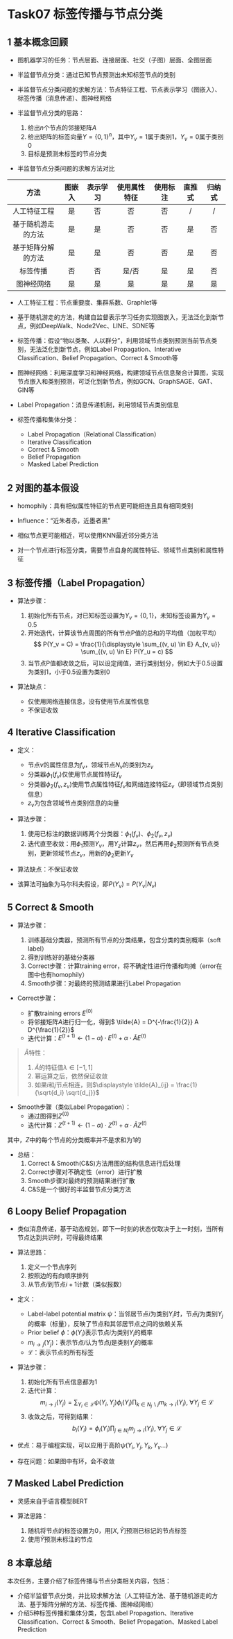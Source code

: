 # Task07 标签传播与节点分类

## 1 基本概念回顾

- 图机器学习的任务：节点层面、连接层面、社交（子图）层面、全图层面
- 半监督节点分类：通过已知节点预测出未知标签节点的类别
- 半监督节点分类问题的求解方法：节点特征工程、节点表示学习（图嵌入）、标签传播（消息传递）、图神经网络

- 半监督节点分类的思路：
    1. 给出$n$个节点的邻接矩阵$A$
    2. 给出矩阵的标签向量$Y=\{0, 1\}^n$，其中$Y_v = 1$属于类别1，$Y_v = 0$属于类别0
    3. 目标是预测未标签的节点分类

- 半监督节点分类问题的求解方法对比

| 方法 | 图嵌入 | 表示学习 | 使用属性特征 | 使用标注 | 直推式 | 归纳式 |
| :-: | :-: | :-: | :-: | :-: | :-: | :-: |
| 人工特征工程 | 是 | 否 | 否 | 否 | / | / |
| 基于随机游走的方法 | 是 | 是 | 否 | 否 | 是 | 否 |
| 基于矩阵分解的方法 | 是 | 是 | 否 | 否 | 是 | 否 |
| 标签传播 | 否 | 否 | 是/否 | 是 | 是 | 否 |
| 图神经网络 | 是 | 是 | 是 | 是 | 是 | 是 |

- 人工特征工程：节点重要度、集群系数、Graphlet等
- 基于随机游走的方法，构建自监督表示学习任务实现图嵌入，无法泛化到新节点，例如DeepWalk、Node2Vec、LINE、SDNE等
- 标签传播：假设“物以类聚、人以群分”，利用领域节点类别预测当前节点类别，无法泛化到新节点，例如Label Propagation、Interative Classification、Belief Propagation、Correct & Smooth等
- 图神经网络：利用深度学习和神经网络，构建领域节点信息聚合计算图，实现节点嵌入和类别预测，可泛化到新节点，例如GCN、GraphSAGE、GAT、GIN等

- Label Propagation：消息传递机制，利用领域节点类别信息

- 标签传播和集体分类：
    - Label Propagation（Relational Classification）
    - Iterative Classification
    - Correct & Smooth
    - Belief Propagation
    - Masked Label Prediction

## 2 对图的基本假设

- homophily：具有相似属性特征的节点更可能相连且具有相同类别
- Influence：“近朱者赤，近墨者黑”

- 相似节点更可能相近，可以使用KNN最近邻分类方法
- 对一个节点进行标签分类，需要节点自身的属性特征、领域节点类别和属性特征

## 3 标签传播（Label Propagation）

- 算法步骤：
    1. 初始化所有节点，对已知标签设置为$Y_v=\{0,1\}$，未知标签设置为$Y_v = 0.5$
    2. 开始迭代，计算该节点周围的所有节点P值的总和的平均值（加权平均）
    $$
    P(Y_v = C) = \frac{1}{\displaystyle \sum_{(v, u) \in E} A_{v, u}} \sum_{(v, u) \in E} P(Y_u = c)
    $$
    3. 当节点P值都收敛之后，可以设定阈值，进行类别划分，例如大于0.5设置为类别1，小于0.5设置为类别0

- 算法缺点：
    - 仅使用网络连接信息，没有使用节点属性信息
    - 不保证收敛

## 4 Iterative Classification

- 定义：
    - 节点$v$的属性信息为$f_v$，领域节点$N_v$的类别为$z_v$
    - 分类器$\phi_1(f_v)$仅使用节点属性特征$f_v$
    - 分类器$\phi_2(f_v, z_v)$使用节点属性特征$f_v$和网络连接特征$z_v$（即领域节点类别信息）
    - $z_v$为包含领域节点类别信息的向量

- 算法步骤：
    1. 使用已标注的数据训练两个分类器：$\phi_1(f_v)$、$\phi_2(f_v, z_v)$
    2. 迭代直至收敛：用$\phi_1$预测$Y_v$，用$Y_z$计算$z_v$，然后再用$\phi_2$预测所有节点类别，更新领域节点$z_v$，用新的$\phi_2$更新$Y_v$

- 算法缺点：不保证收敛

- 该算法可抽象为马尔科夫假设，即$P(Y_v) = P(Y_v | N_v)$

## 5 Correct & Smooth

- 算法步骤：
    1. 训练基础分类器，预测所有节点的分类结果，包含分类的类别概率（soft label）
    2. 得到训练好的基础分类器
    3. Correct步骤：计算training error，将不确定性进行传播和均摊（error在图中也有homophily）
    4. Smooth步骤：对最终的预测结果进行Label Propagation

- Correct步骤：
    - 扩散training errors $E^{(0)}$
    - 将邻接矩阵$A$进行归一化，得到$ \tilde{A} = D^{-\frac{1}{2}} A D^{\frac{1}{2}}$
    - 迭代计算：$E^{(t+1)} \leftarrow (1 - \alpha) \cdot E^{(t)} + \alpha \cdot \tilde{A} E^{(t)}$

> $\tilde{A}$特性：
> 1. $\tilde{A}$的特征值$\lambda \in [-1, 1]$
> 2. 幂运算之后，依然保证收敛
> 3. 如果$i$和$j$节点相连，则$\displaystyle \tilde{A}_{ij} = \frac{1}{\sqrt{d_i} \sqrt{d_j}}$

- Smooth步骤（类似Label Propagation）：
    - 通过图得到$Z^{(0)}$
    - 迭代计算：$Z^{(t+1)} \leftarrow (1 - \alpha) \cdot Z^{(t)} + \alpha \cdot \tilde{A} Z^{(t)}$

其中，$Z$中的每个节点的分类概率并不是求和为1的

- 总结：
    1. Correct & Smooth(C&S)方法用图的结构信息进行后处理
    2. Correct步骤对不确定性（error）进行扩散
    3. Smooth步骤对最终的预测结果进行扩散
    4. C&S是一个很好的半监督节点分类方法

## 6 Loopy Belief Propagation

- 类似消息传递，基于动态规划，即下一时刻的状态仅取决于上一时刻，当所有节点达到共识时，可得最终结果

- 算法思路：
    1. 定义一个节点序列
    2. 按照边的有向顺序排列
    3. 从节点$i$到节点$i+1$计数（类似报数）

- 定义：
    - Label-label potential matrix $\psi$：当邻居节点$i$为类别$Y_i$时，节点$j$为类别$Y_j$的概率（标量），反映了节点和其邻居节点之间的依赖关系
    - Prior belief $\phi$：$\phi(Y_i)$表示节点$i$为类别$Y_i$的概率
    - $m_{i \rightarrow j}(Y_j)$：表示节点$i$认为节点$j$是类别$Y_j$的概率
    - $\mathcal{L}$：表示节点的所有标签

- 算法步骤：
    1. 初始化所有节点信息都为1
    2. 迭代计算：
    $$
    m_{i \rightarrow j}(Y_j) = \sum_{Y_i \in \mathcal{L}} \psi(Y_i, Y_j) \phi_i(Y_i) \prod_{k \in N_j \backslash j} m_{k \rightarrow i} (Y_i), \ \forall Y_j \in \mathcal{L}
    $$
    3. 收敛之后，可得到结果：
    $$
    b_i(Y_i) = \phi_i(Y_i) \prod_{j \in N_i} m_{j \rightarrow i} (Y_i), \ \forall Y_j \in \mathcal{L}
    $$

- 优点：易于编程实现，可以应用于高阶$\psi(Y_i, Y_j, Y_k, Y_v \dots)$
- 存在问题：如果图中有环，会不收敛

## 7 Masked Label Prediction

- 灵感来自于语言模型BERT

- 算法思路：
    1. 随机将节点的标签设置为0，用$[X, \tilde{Y}]$预测已标记的节点标签
    2. 使用$\tilde{Y}$预测未标注的节点

## 8 本章总结

本次任务，主要介绍了标签传播与节点分类相关内容，包括：

- 介绍半监督节点分类，并比较求解方法（人工特征方法、基于随机游走的方法、基于矩阵分解的方法、标签传播、图神经网络）
- 介绍5种标签传播和集体分类，包含Label Propagation、Iterative Classification、Correct & Smooth、Belief Propagation、Masked Label Prediction

